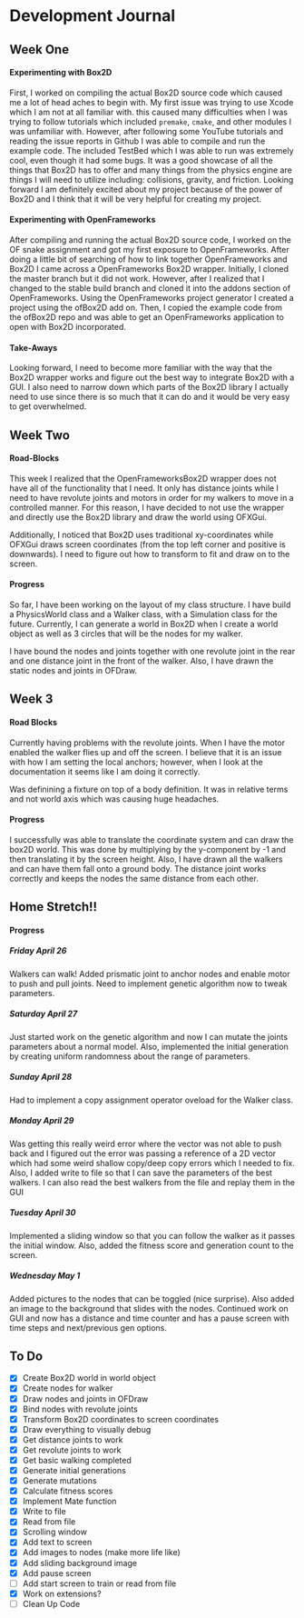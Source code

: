 # Development Journal
## Week One
#### Experimenting with Box2D

First, I worked on compiling the actual Box2D source code which caused me a lot of head aches to begin with. My first issue was trying to use Xcode which I am not at all familiar with. this caused many difficulties when I was trying to follow tutorials which included `premake`, `cmake`, and other modules I was unfamiliar with. However, after following some YouTube tutorials and reading the issue reports in Github I was able to compile and run the example code. The included TestBed which I was able to run was extremely cool, even though it had some bugs. It was a good showcase of all the things that Box2D has to offer and many things from the physics engine are things I will need to utilize including: collisions, gravity, and friction. Looking forward I am definitely excited about my project because of the power of Box2D and I think that it will be very helpful for creating my project.

#### Experimenting with OpenFrameworks

After compiling and running the actual Box2D source code, I worked on the OF snake assignment and got my first exposure to OpenFrameworks. After doing a little bit of searching of how to link together OpenFrameworks and Box2D I came across a OpenFrameworks Box2D wrapper. Initially, I cloned the master branch but it did not work. However, after I realized that I changed to the stable build branch and cloned it into the addons section of OpenFrameworks. Using the OpenFrameworks project generator I created a project using the ofBox2D add on. Then, I copied the example code from the ofBox2D repo and was able to get an OpenFrameworks application to open with Box2D incorporated.

#### Take-Aways

Looking forward, I need to become more familiar with the way that the Box2D wrapper works and figure out the best way to integrate Box2D with a GUI. I also need to narrow down which parts of the Box2D library I actually need to use since there is so much that it can do and it would be very easy to get overwhelmed.

## Week Two
#### Road-Blocks

This week I realized that the OpenFrameworksBox2D wrapper does not have all of the functionality that I need. It only has distance joints while I need to have revolute joints and motors in order for my walkers to move in a controlled manner. For this reason, I have decided to not use the wrapper and directly use the Box2D library and draw the world using OFXGui.

Additionally, I noticed that Box2D uses traditional xy-coordinates while OFXGui draws screen coordinates (from the top left corner and positive is downwards). I need to figure out how to transform to fit and draw on to the screen.
#### Progress

So far, I have been working on the layout of my class structure. I have build a PhysicsWorld class and a Walker class, with a Simulation class for the future. Currently, I can generate a world in Box2D when I create a world object as well as 3 circles that will be the nodes for my walker. 

I have bound the nodes and joints together with one revolute joint in the rear and one distance joint in the front of the walker. Also, I have drawn the static nodes and joints in OFDraw.

## Week 3
#### Road Blocks

Currently having problems with the revolute joints. When I have the motor enabled the walker flies up and off the screen. I believe that it is an issue with how I am setting the local anchors; however, when I look at the documentation it seems like I am doing it correctly.

Was definining a fixture on top of a body definition. It was in relative terms and not world axis which was causing huge headaches.

#### Progress 

I successfully was able to translate the coordinate system and can draw the box2D world. This was done by multiplying by the y-component by -1 and then translating it by the screen height. Also, I have drawn all the walkers and can have them fall onto a ground body. The distance joint works correctly and keeps the nodes the same distance from each other.

## Home Stretch!!

#### Progress

##### Friday April 26
Walkers can walk! Added prismatic joint to anchor nodes and enable motor to push and pull joints. Need to implement genetic algorithm now to tweak parameters.

##### Saturday April 27
Just started work on the genetic algorithm and now I can mutate the joints parameters about a normal model. Also, implemented the initial generation by creating uniform randomness about the range of parameters.

##### Sunday April 28
Had to implement a copy assignment operator oveload for the Walker class.

##### Monday April 29
Was getting this really weird error where the vector was not able to push back and I figured out the error was passing a reference of a 2D vector which had some weird shallow copy/deep copy errors which I needed to fix. Also, I added write to file so that I can save the parameters of the best walkers. I can also read the best walkers from the file and replay them in the GUI

##### Tuesday April 30
Implemented a sliding window so that you can follow the walker as it passes the initial window. Also, added the fitness score and generation count to the screen.

##### Wednesday May 1
Added pictures to the nodes that can be toggled (nice surprise). Also added an image to the background that slides with the nodes. Continued work on GUI and now has a distance and time counter and has a pause screen with time steps and next/previous gen options.

## To Do
- [x] Create Box2D world in world object
- [x] Create nodes for walker
- [x] Draw nodes and joints in OFDraw
- [x] Bind nodes with revolute joints
- [x] Transform Box2D coordinates to screen coordinates
- [x] Draw everything to visually debug
- [x] Get distance joints to work
- [x] Get revolute joints to work
- [x] Get basic walking completed 
- [x] Generate initial generations
- [x] Generate mutations 
- [x] Calculate fitness scores
- [x] Implement Mate function 
- [x] Write to file
- [x] Read from file
- [x] Scrolling window
- [x] Add text to screen
- [x] Add images to nodes (make more life like)
- [x] Add sliding background image
- [x] Add pause screen
- [ ] Add start screen to train or read from file
- [x] Work on extensions?
- [ ] Clean Up Code
